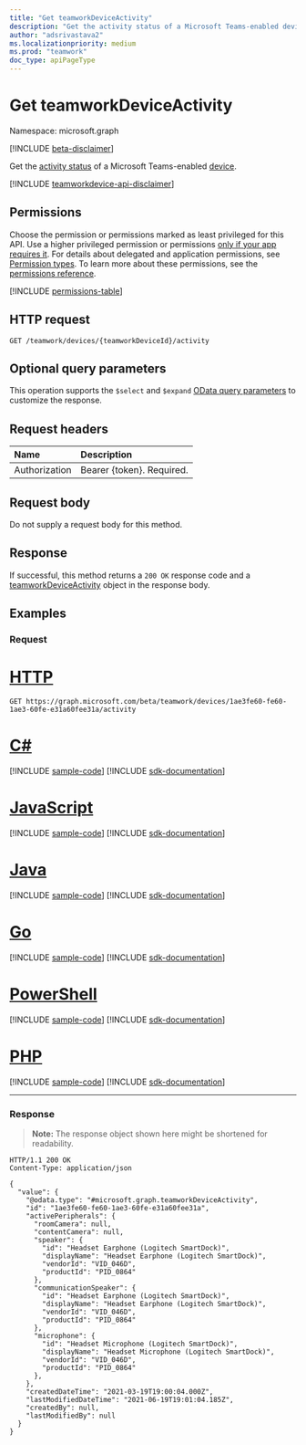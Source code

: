 ```yaml
---
title: "Get teamworkDeviceActivity"
description: "Get the activity status of a Microsoft Teams-enabled device."
author: "adsrivastava2"
ms.localizationpriority: medium
ms.prod: "teamwork"
doc_type: apiPageType
---
```


# Get teamworkDeviceActivity
Namespace: microsoft.graph

[!INCLUDE [beta-disclaimer](../../includes/beta-disclaimer.md)]

Get the [activity status](../resources/teamworkdeviceactivity.md) of a Microsoft Teams-enabled [device](../resources/teamworkdevice.md). 

[!INCLUDE [teamworkdevice-api-disclaimer](../../includes/teamworkdevice-api-disclaimer.md)]

## Permissions
Choose the permission or permissions marked as least privileged for this API. Use a higher privileged permission or permissions [only if your app requires it](/graph/permissions-overview#best-practices-for-using-microsoft-graph-permissions). For details about delegated and application permissions, see [Permission types](/graph/permissions-overview#permission-types). To learn more about these permissions, see the [permissions reference](/graph/permissions-reference).

<!-- { "blockType": "permissions", "name": "teamworkdeviceactivity_get" } -->
[!INCLUDE [permissions-table](../includes/permissions/teamworkdeviceactivity-get-permissions.md)]

## HTTP request

<!-- {
  "blockType": "ignored"
}
-->
``` http
GET /teamwork/devices/{teamworkDeviceId}/activity
```

## Optional query parameters
This operation supports the `$select` and `$expand` [OData query parameters](/graph/query-parameters) to customize the response.

## Request headers
|Name|Description|
|:---|:---|
|Authorization|Bearer {token}. Required.|

## Request body
Do not supply a request body for this method.

## Response

If successful, this method returns a `200 OK` response code and a [teamworkDeviceActivity](../resources/teamworkdeviceactivity.md) object in the response body.

## Examples

### Request

# [HTTP](#tab/http)
<!-- {
  "blockType": "request",
  "name": "get_teamworkdeviceactivity"
}
-->
``` http
GET https://graph.microsoft.com/beta/teamwork/devices/1ae3fe60-fe60-1ae3-60fe-e31a60fee31a/activity
```

# [C#](#tab/csharp)
[!INCLUDE [sample-code](../includes/snippets/csharp/get-teamworkdeviceactivity-csharp-snippets.md)]
[!INCLUDE [sdk-documentation](../includes/snippets/snippets-sdk-documentation-link.md)]

# [JavaScript](#tab/javascript)
[!INCLUDE [sample-code](../includes/snippets/javascript/get-teamworkdeviceactivity-javascript-snippets.md)]
[!INCLUDE [sdk-documentation](../includes/snippets/snippets-sdk-documentation-link.md)]

# [Java](#tab/java)
[!INCLUDE [sample-code](../includes/snippets/java/get-teamworkdeviceactivity-java-snippets.md)]
[!INCLUDE [sdk-documentation](../includes/snippets/snippets-sdk-documentation-link.md)]

# [Go](#tab/go)
[!INCLUDE [sample-code](../includes/snippets/go/get-teamworkdeviceactivity-go-snippets.md)]
[!INCLUDE [sdk-documentation](../includes/snippets/snippets-sdk-documentation-link.md)]

# [PowerShell](#tab/powershell)
[!INCLUDE [sample-code](../includes/snippets/powershell/get-teamworkdeviceactivity-powershell-snippets.md)]
[!INCLUDE [sdk-documentation](../includes/snippets/snippets-sdk-documentation-link.md)]

# [PHP](#tab/php)
[!INCLUDE [sample-code](../includes/snippets/php/get-teamworkdeviceactivity-php-snippets.md)]
[!INCLUDE [sdk-documentation](../includes/snippets/snippets-sdk-documentation-link.md)]

---

### Response
>**Note:** The response object shown here might be shortened for readability.
<!-- {
  "blockType": "response",
  "truncated": true,
  "@odata.type": "microsoft.graph.teamworkDeviceActivity"
}
-->
``` http
HTTP/1.1 200 OK
Content-Type: application/json

{
  "value": {
    "@odata.type": "#microsoft.graph.teamworkDeviceActivity",
    "id": "1ae3fe60-fe60-1ae3-60fe-e31a60fee31a",
    "activePeripherals": {
      "roomCamera": null,
      "contentCamera": null,
      "speaker": {
        "id": "Headset Earphone (Logitech SmartDock)",
        "displayName": "Headset Earphone (Logitech SmartDock)",
        "vendorId": "VID_046D",
        "productId": "PID_0864"
      },
      "communicationSpeaker": {
        "id": "Headset Earphone (Logitech SmartDock)",
        "displayName": "Headset Earphone (Logitech SmartDock)",
        "vendorId": "VID_046D",
        "productId": "PID_0864"
      },
      "microphone": {
        "id": "Headset Microphone (Logitech SmartDock)",
        "displayName": "Headset Microphone (Logitech SmartDock)",
        "vendorId": "VID_046D",
        "productId": "PID_0864"
      },
    },
    "createdDateTime": "2021-03-19T19:00:04.000Z",
    "lastModifiedDateTime": "2021-06-19T19:01:04.185Z",
    "createdBy": null,
    "lastModifiedBy": null
  }
}
```

